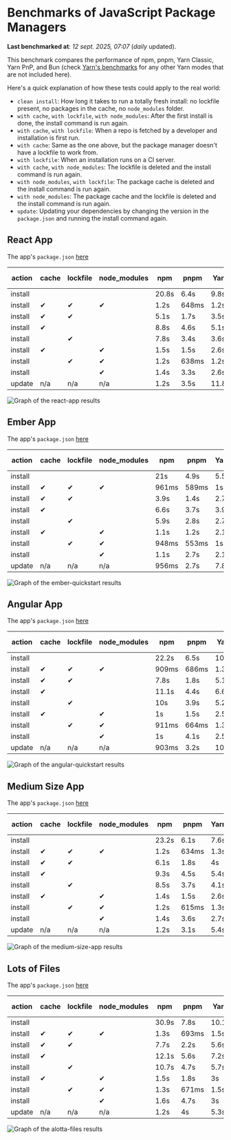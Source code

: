 # Benchmarks of JavaScript Package Managers

**Last benchmarked at**: _12 sept. 2025, 07:07_ (_daily_ updated).

This benchmark compares the performance of npm, pnpm, Yarn Classic, Yarn PnP, and Bun (check [Yarn's benchmarks](https://yarnpkg.com/benchmarks) for any other Yarn modes that are not included here).

Here's a quick explanation of how these tests could apply to the real world:

- `clean install`: How long it takes to run a totally fresh install: no lockfile present, no packages in the cache, no `node_modules` folder.
- `with cache`, `with lockfile`, `with node_modules`: After the first install is done, the install command is run again.
- `with cache`, `with lockfile`: When a repo is fetched by a developer and installation is first run.
- `with cache`: Same as the one above, but the package manager doesn't have a lockfile to work from.
- `with lockfile`: When an installation runs on a CI server.
- `with cache`, `with node_modules`: The lockfile is deleted and the install command is run again.
- `with node_modules`, `with lockfile`: The package cache is deleted and the install command is run again.
- `with node_modules`: The package cache and the lockfile is deleted and the install command is run again.
- `update`: Updating your dependencies by changing the version in the `package.json` and running the install command again.

## React App

The app's `package.json` [here](./fixtures/react-app/package.json)

| action  | cache | lockfile | node_modules| npm | pnpm | Yarn | Yarn PnP | Bun |
| ---     | ---   | ---      | ---         | --- | ---  | ---  | ---      | --- |
| install |       |          |             | 20.8s | 6.4s | 9.8s | 2.7s | 1.4s |
| install | ✔     | ✔        | ✔           | 1.2s | 648ms | 1.2s | n/a | 33ms |
| install | ✔     | ✔        |             | 5.1s | 1.7s | 3.5s | 983ms | 449ms |
| install | ✔     |          |             | 8.8s | 4.6s | 5.1s | 2.3s | 420ms |
| install |       | ✔        |             | 7.8s | 3.4s | 3.6s | 978ms | 419ms |
| install | ✔     |          | ✔           | 1.5s | 1.5s | 2.6s | n/a | 33ms |
| install |       | ✔        | ✔           | 1.2s | 638ms | 1.2s | n/a | 30ms |
| install |       |          | ✔           | 1.4s | 3.3s | 2.6s | n/a | 29ms |
| update  | n/a | n/a | n/a | 1.2s | 3.5s | 11.8s | 3.1s | 34ms |

<img alt="Graph of the react-app results" src="results/img/react-app.svg" />

## Ember App

The app's `package.json` [here](./fixtures/ember-quickstart/package.json)

| action  | cache | lockfile | node_modules| npm | pnpm | Yarn | Yarn PnP | Bun |
| ---     | ---   | ---      | ---         | --- | ---  | ---  | ---      | --- |
| install |       |          |             | 21s | 4.9s | 5.5s | 2.3s | 1s |
| install | ✔     | ✔        | ✔           | 961ms | 589ms | 1s | n/a | 26ms |
| install | ✔     | ✔        |             | 3.9s | 1.4s | 2.7s | 866ms | 323ms |
| install | ✔     |          |             | 6.6s | 3.7s | 3.9s | 1.9s | 325ms |
| install |       | ✔        |             | 5.9s | 2.8s | 2.7s | 868ms | 329ms |
| install | ✔     |          | ✔           | 1.1s | 1.2s | 2.1s | n/a | 26ms |
| install |       | ✔        | ✔           | 948ms | 553ms | 1s | n/a | 23ms |
| install |       |          | ✔           | 1.1s | 2.7s | 2.1s | n/a | 23ms |
| update  | n/a | n/a | n/a | 956ms | 2.7s | 7.8s | 2.8s | 26ms |

<img alt="Graph of the ember-quickstart results" src="results/img/ember-quickstart.svg" />

## Angular App

The app's `package.json` [here](./fixtures/angular-quickstart/package.json)

| action  | cache | lockfile | node_modules| npm | pnpm | Yarn | Yarn PnP | Bun |
| ---     | ---   | ---      | ---         | --- | ---  | ---  | ---      | --- |
| install |       |          |             | 22.2s | 6.5s | 10.6s | 2.8s | 1.6s |
| install | ✔     | ✔        | ✔           | 909ms | 686ms | 1.3s | n/a | 28ms |
| install | ✔     | ✔        |             | 7.8s | 1.8s | 5.1s | 1.2s | 822ms |
| install | ✔     |          |             | 11.1s | 4.4s | 6.6s | 2.3s | 798ms |
| install |       | ✔        |             | 10s | 3.9s | 5.2s | 1.2s | 800ms |
| install | ✔     |          | ✔           | 1s | 1.5s | 2.5s | n/a | 27ms |
| install |       | ✔        | ✔           | 911ms | 664ms | 1.3s | n/a | 25ms |
| install |       |          | ✔           | 1s | 4.1s | 2.5s | n/a | 25ms |
| update  | n/a | n/a | n/a | 903ms | 3.2s | 10.3s | 2.7s | 32ms |

<img alt="Graph of the angular-quickstart results" src="results/img/angular-quickstart.svg" />

## Medium Size App

The app's `package.json` [here](./fixtures/medium-size-app/package.json)

| action  | cache | lockfile | node_modules| npm | pnpm | Yarn | Yarn PnP | Bun |
| ---     | ---   | ---      | ---         | --- | ---  | ---  | ---      | --- |
| install |       |          |             | 23.2s | 6.1s | 7.6s | 2.9s | 1.3s |
| install | ✔     | ✔        | ✔           | 1.2s | 634ms | 1.3s | n/a | 30ms |
| install | ✔     | ✔        |             | 6.1s | 1.8s | 4s | 1.1s | 466ms |
| install | ✔     |          |             | 9.3s | 4.5s | 5.4s | 2.4s | 455ms |
| install |       | ✔        |             | 8.5s | 3.7s | 4.1s | 1.1s | 450ms |
| install | ✔     |          | ✔           | 1.4s | 1.5s | 2.6s | n/a | 29ms |
| install |       | ✔        | ✔           | 1.2s | 615ms | 1.3s | n/a | 27ms |
| install |       |          | ✔           | 1.4s | 3.6s | 2.7s | n/a | 27ms |
| update  | n/a | n/a | n/a | 1.2s | 3.1s | 5.4s | 2.3s | 37ms |

<img alt="Graph of the medium-size-app results" src="results/img/medium-size-app.svg" />

## Lots of Files

The app's `package.json` [here](./fixtures/alotta-files/package.json)

| action  | cache | lockfile | node_modules| npm | pnpm | Yarn | Yarn PnP | Bun |
| ---     | ---   | ---      | ---         | --- | ---  | ---  | ---      | --- |
| install |       |          |             | 30.9s | 7.8s | 10.1s | 3.4s | 1.7s |
| install | ✔     | ✔        | ✔           | 1.3s | 693ms | 1.5s | n/a | 39ms |
| install | ✔     | ✔        |             | 7.7s | 2.2s | 5.6s | 1.3s | 702ms |
| install | ✔     |          |             | 12.1s | 5.6s | 7.2s | 2.8s | 700ms |
| install |       | ✔        |             | 10.7s | 4.7s | 5.7s | 1.3s | 697ms |
| install | ✔     |          | ✔           | 1.5s | 1.8s | 3s | n/a | 38ms |
| install |       | ✔        | ✔           | 1.3s | 671ms | 1.5s | n/a | 35ms |
| install |       |          | ✔           | 1.6s | 4.7s | 3s | n/a | 35ms |
| update  | n/a | n/a | n/a | 1.2s | 4s | 5.3s | 2.9s | 89ms |

<img alt="Graph of the alotta-files results" src="results/img/alotta-files.svg" />